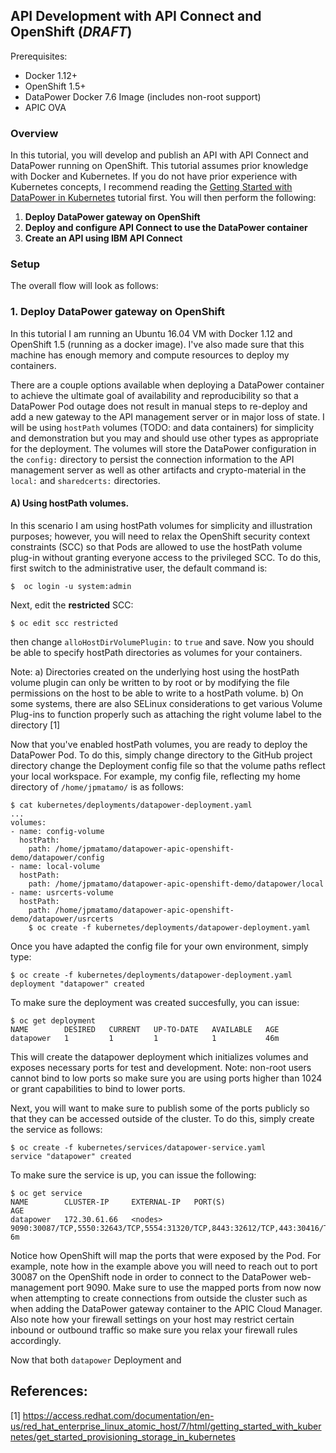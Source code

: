 ## API Development with API Connect and OpenShift (***DRAFT***)


Prerequisites:
* Docker 1.12+
* OpenShift 1.5+
* DataPower Docker 7.6 Image (includes non-root support)
* APIC OVA

### Overview

In this tutorial, you will develop and publish an API with  API Connect and DataPower running on OpenShift. This tutorial assumes prior knowledge with Docker and Kubernetes. If you do not have prior experience with Kubernetes concepts, I recommend reading the [Getting Started with DataPower in Kubernetes](https://developer.ibm.com/datapower/2017/02/27/getting-started-datapower-kubernetes/) tutorial first.
You will then perform the following:


1. **Deploy DataPower gateway on OpenShift**
2. **Deploy and configure API Connect to use the DataPower container**
3. **Create an API using IBM API Connect**


### Setup

The overall flow will look as follows:


### 1. Deploy DataPower gateway on OpenShift

In this tutorial I am running an Ubuntu 16.04 VM with Docker 1.12 and OpenShift 1.5 (running as a docker image). I've also made sure that this machine has enough memory and compute resources to deploy my containers.

There are a couple options available when deploying a DataPower container to achieve the ultimate goal of availability and reproducibility so that a DataPower Pod outage does not result in manual steps to re-deploy and add a new gateway to the API management server or in major loss of state. I will be using `hostPath` volumes (TODO: and data containers) for simplicity and demonstration but you may and should use other types as appropriate for the deployment. The volumes will store the DataPower configuration in the `config:` directory to persist the connection information to the API management server as well as other artifacts and crypto-material in the `local:` and `sharedcerts:` directories.

#### A) Using hostPath volumes.

In this scenario I am using hostPath volumes for simplicity and illustration purposes; however, you will need to relax the OpenShift security context constraints (SCC) so that Pods are allowed to use the hostPath volume plug-in without granting everyone access to the privileged SCC. To do this, first switch to the administrative user, the default command is:

    $  oc login -u system:admin

Next, edit the **restricted** SCC:

    $ oc edit scc restricted

then change `alloHostDirVolumePlugin:` to `true` and save. Now you should be able to specify hostPath directories as volumes for your containers.

Note:
a) Directories created on the underlying host using the hostPath volume plugin can only be written to by root or by modifying the file permissions on the host to be able to write to a hostPath volume.
b) On some systems, there are also SELinux considerations to get various Volume Plug-ins to function properly such as attaching the right volume label to the directory [1]

Now that you've enabled hostPath volumes, you are ready to deploy the DataPower Pod. To do this, simply change directory to the GitHub project directory change the Deployment config file so that the volume paths reflect your local workspace. For example, my config file, reflecting my home directory of `/home/jpmatamo/` is as follows:

    $ cat kubernetes/deployments/datapower-deployment.yaml
    ...
    volumes:
    - name: config-volume
      hostPath:
        path: /home/jpmatamo/datapower-apic-openshift-demo/datapower/config
    - name: local-volume
      hostPath:
        path: /home/jpmatamo/datapower-apic-openshift-demo/datapower/local
    - name: usrcerts-volume
      hostPath:
        path: /home/jpmatamo/datapower-apic-openshift-demo/datapower/usrcerts
        $ oc create -f kubernetes/deployments/datapower-deployment.yaml

Once you have adapted the config file for your own environment, simply type:

    $ oc create -f kubernetes/deployments/datapower-deployment.yaml
    deployment "datapower" created

To make sure the deployment was created succesfully, you can issue:

    $ oc get deployment
    NAME        DESIRED   CURRENT   UP-TO-DATE   AVAILABLE   AGE
    datapower   1         1         1            1           46m


This will create the datapower deployment which initializes volumes and exposes necessary ports for test and development.
Note: non-root users cannot bind to low ports so make sure you are using ports higher than 1024 or grant capabilities to bind to lower ports.

Next, you will want to make sure to publish some of the ports publicly so that they can be accessed outside of the cluster. To do this, simply create the service as follows:

    $ oc create -f kubernetes/services/datapower-service.yaml
    service "datapower" created

To make sure the service is up, you can issue the following:

    $ oc get service
    NAME        CLUSTER-IP     EXTERNAL-IP   PORT(S)                                                                                                   AGE
    datapower   172.30.61.66   <nodes>       9090:30087/TCP,5550:32643/TCP,5554:31320/TCP,8443:32612/TCP,443:30416/TCP,8000:30360/TCP,8001:32142/TCP   6m


Notice how OpenShift will map the ports that were exposed by the Pod. For example, note how in the example above you will need to reach out to port 30087 on the OpenShift node in order to connect to the DataPower web-management port 9090. Make sure to use the mapped ports from now now when attempting to create connections from outside the cluster such as when adding the DataPower gateway container to the APIC Cloud Manager.
Also note how your firewall settings on your host may restrict certain inbound or outbound traffic so make sure you relax your firewall rules accordingly.

Now that both `datapower` Deployment and





## References:

[1] https://access.redhat.com/documentation/en-us/red_hat_enterprise_linux_atomic_host/7/html/getting_started_with_kubernetes/get_started_provisioning_storage_in_kubernetes
